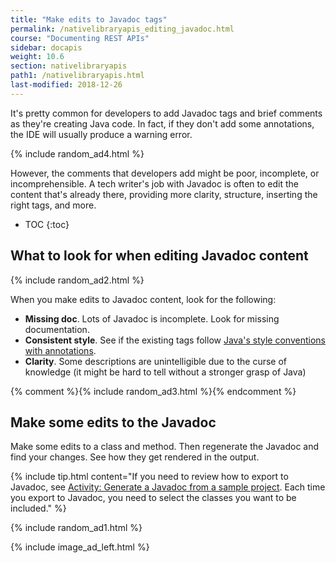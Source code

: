 ```yaml
---
title: "Make edits to Javadoc tags"
permalink: /nativelibraryapis_editing_javadoc.html
course: "Documenting REST APIs"
sidebar: docapis
weight: 10.6
section: nativelibraryapis
path1: /nativelibraryapis.html
last-modified: 2018-12-26
---
```


It's pretty common for developers to add Javadoc tags and brief comments as they're creating Java code. In fact, if they don't add some annotations, the IDE will usually produce a warning error.

{% include random_ad4.html %}

However, the comments that developers add might be poor, incomplete, or incomprehensible. A tech writer's job with Javadoc is often to edit the content that's already there, providing more clarity, structure, inserting the right tags, and more.

* TOC
{:toc}

## What to look for when editing Javadoc content

{% include random_ad2.html %}

When you make edits to Javadoc content, look for the following:

* **Missing doc**. Lots of Javadoc is incomplete. Look for missing documentation.
* **Consistent style**. See if the existing tags follow [Java's style conventions with annotations](nativelibraryapis_javadoc_tags.html).
* **Clarity**. Some descriptions are unintelligible due to the curse of knowledge (it might be hard to tell without a stronger grasp of Java)

{% comment %}{% include random_ad3.html %}{% endcomment %}

## <i class="fa fa-user-circle"></i> Make some edits to the Javadoc

Make some edits to a class and method. Then regenerate the Javadoc and find your changes. See how they get rendered in the output.

{% include tip.html content="If you need to review how to export to Javadoc, see [Activity: Generate a Javadoc from a sample project](nativelibraryapis_create_javadoc.html). Each time you export to Javadoc, you need to select the classes you want to be included." %}

{% include random_ad1.html %}

{% include image_ad_left.html %}
